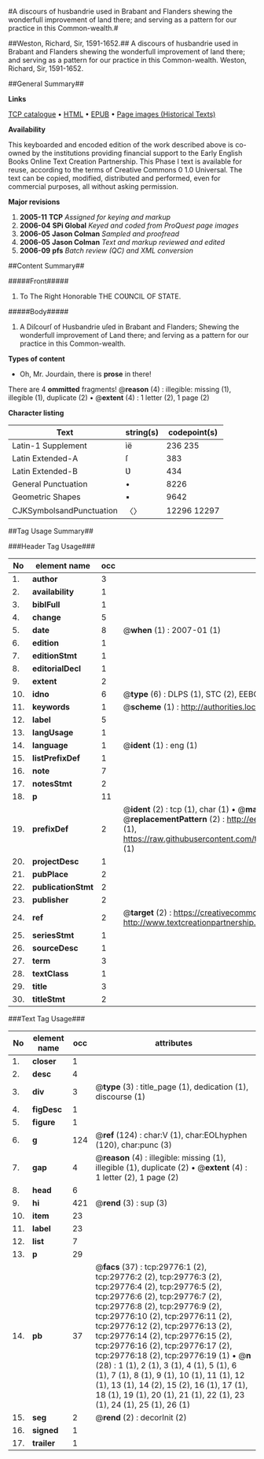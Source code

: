 #A discours of husbandrie used in Brabant and Flanders shewing the wonderfull improvement of land there; and serving as a pattern for our practice in this Common-wealth.#

##Weston, Richard, Sir, 1591-1652.##
A discours of husbandrie used in Brabant and Flanders shewing the wonderfull improvement of land there; and serving as a pattern for our practice in this Common-wealth.
Weston, Richard, Sir, 1591-1652.

##General Summary##

**Links**

[TCP catalogue](http://www.ota.ox.ac.uk/tcp/)  • 
[HTML](http://tei.it.ox.ac.uk/tcp/Texts-HTML/free/A65/A65528.html)  • 
[EPUB](http://tei.it.ox.ac.uk/tcp/Texts-EPUB/free/A65/A65528.epub) • 
[Page images (Historical Texts)](https://data.historicaltexts.jisc.ac.uk/view?pubId=eebo-99825394e&pageId=eebo-99825394e-29776-1)

**Availability**

This keyboarded and encoded edition of the
	       work described above is co-owned by the institutions
	       providing financial support to the Early English Books
	       Online Text Creation Partnership. This Phase I text is
	       available for reuse, according to the terms of Creative
	       Commons 0 1.0 Universal. The text can be copied,
	       modified, distributed and performed, even for
	       commercial purposes, all without asking permission.

**Major revisions**

1. __2005-11__ __TCP__ *Assigned for keying and markup*
1. __2006-04__ __SPi Global__ *Keyed and coded from ProQuest page images*
1. __2006-05__ __Jason Colman__ *Sampled and proofread*
1. __2006-05__ __Jason Colman__ *Text and markup reviewed and edited*
1. __2006-09__ __pfs__ *Batch review (QC) and XML conversion*

##Content Summary##

#####Front#####

1. To The Right Honorable THE COƲNCIL OF STATE.

#####Body#####

1. A Diſcourſ of Husbandrie uſed in Brabant and Flanders; Shewing the wonderfull improvement of Land there; and ſerving as a pattern for our practice in this Common-wealth.

**Types of content**

  * Oh, Mr. Jourdain, there is **prose** in there!

There are 4 **ommitted** fragments! 
 @__reason__ (4) : illegible: missing (1), illegible (1), duplicate (2)  •  @__extent__ (4) : 1 letter (2), 1 page (2)

**Character listing**


|Text|string(s)|codepoint(s)|
|---|---|---|
|Latin-1 Supplement|ìë|236 235|
|Latin Extended-A|ſ|383|
|Latin Extended-B|Ʋ|434|
|General Punctuation|•|8226|
|Geometric Shapes|▪|9642|
|CJKSymbolsandPunctuation|〈〉|12296 12297|

##Tag Usage Summary##

###Header Tag Usage###

|No|element name|occ|attributes|
|---|---|---|---|
|1.|__author__|3||
|2.|__availability__|1||
|3.|__biblFull__|1||
|4.|__change__|5||
|5.|__date__|8| @__when__ (1) : 2007-01 (1)|
|6.|__edition__|1||
|7.|__editionStmt__|1||
|8.|__editorialDecl__|1||
|9.|__extent__|2||
|10.|__idno__|6| @__type__ (6) : DLPS (1), STC (2), EEBO-CITATION (1), PROQUEST (1), VID (1)|
|11.|__keywords__|1| @__scheme__ (1) : http://authorities.loc.gov/ (1)|
|12.|__label__|5||
|13.|__langUsage__|1||
|14.|__language__|1| @__ident__ (1) : eng (1)|
|15.|__listPrefixDef__|1||
|16.|__note__|7||
|17.|__notesStmt__|2||
|18.|__p__|11||
|19.|__prefixDef__|2| @__ident__ (2) : tcp (1), char (1)  •  @__matchPattern__ (2) : ([0-9\-]+):([0-9IVX]+) (1), (.+) (1)  •  @__replacementPattern__ (2) : http://eebo.chadwyck.com/downloadtiff?vid=$1&page=$2 (1), https://raw.githubusercontent.com/textcreationpartnership/Texts/master/tcpchars.xml#$1 (1)|
|20.|__projectDesc__|1||
|21.|__pubPlace__|2||
|22.|__publicationStmt__|2||
|23.|__publisher__|2||
|24.|__ref__|2| @__target__ (2) : https://creativecommons.org/publicdomain/zero/1.0/ (1), http://www.textcreationpartnership.org/docs/. (1)|
|25.|__seriesStmt__|1||
|26.|__sourceDesc__|1||
|27.|__term__|3||
|28.|__textClass__|1||
|29.|__title__|3||
|30.|__titleStmt__|2||


###Text Tag Usage###

|No|element name|occ|attributes|
|---|---|---|---|
|1.|__closer__|1||
|2.|__desc__|4||
|3.|__div__|3| @__type__ (3) : title_page (1), dedication (1), discourse (1)|
|4.|__figDesc__|1||
|5.|__figure__|1||
|6.|__g__|124| @__ref__ (124) : char:V (1), char:EOLhyphen (120), char:punc (3)|
|7.|__gap__|4| @__reason__ (4) : illegible: missing (1), illegible (1), duplicate (2)  •  @__extent__ (4) : 1 letter (2), 1 page (2)|
|8.|__head__|6||
|9.|__hi__|421| @__rend__ (3) : sup (3)|
|10.|__item__|23||
|11.|__label__|23||
|12.|__list__|7||
|13.|__p__|29||
|14.|__pb__|37| @__facs__ (37) : tcp:29776:1 (2), tcp:29776:2 (2), tcp:29776:3 (2), tcp:29776:4 (2), tcp:29776:5 (2), tcp:29776:6 (2), tcp:29776:7 (2), tcp:29776:8 (2), tcp:29776:9 (2), tcp:29776:10 (2), tcp:29776:11 (2), tcp:29776:12 (2), tcp:29776:13 (2), tcp:29776:14 (2), tcp:29776:15 (2), tcp:29776:16 (2), tcp:29776:17 (2), tcp:29776:18 (2), tcp:29776:19 (1)  •  @__n__ (28) : 1 (1), 2 (1), 3 (1), 4 (1), 5 (1), 6 (1), 7 (1), 8 (1), 9 (1), 10 (1), 11 (1), 12 (1), 13 (1), 14 (2), 15 (2), 16 (1), 17 (1), 18 (1), 19 (1), 20 (1), 21 (1), 22 (1), 23 (1), 24 (1), 25 (1), 26 (1)|
|15.|__seg__|2| @__rend__ (2) : decorInit (2)|
|16.|__signed__|1||
|17.|__trailer__|1||
